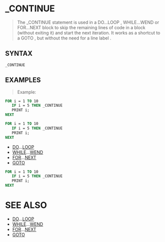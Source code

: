 # _CONTINUE
> The _CONTINUE statement is used in a DO...LOOP , WHILE...WEND or FOR...NEXT block to skip the remaining lines of code in a block (without exiting it) and start the next iteration. It works as a shortcut to a GOTO , but without the need for a line label .

## SYNTAX
`_CONTINUE`

## EXAMPLES
> Example:

```vb
FOR i = 1 TO 10
   IF i = 5 THEN _CONTINUE
   PRINT i;
NEXT
```


```vb
FOR i = 1 TO 10
   IF i = 5 THEN _CONTINUE
   PRINT i;
NEXT
```

* [DO](DO.md)...[LOOP](LOOP.md)
* [WHILE](WHILE.md)...[WEND](WEND.md)
* [FOR](FOR.md)...[NEXT](NEXT.md)
* [GOTO](GOTO.md)

```vb
FOR i = 1 TO 10
   IF i = 5 THEN _CONTINUE
   PRINT i;
NEXT
```



# SEE ALSO
* [DO](DO.md)...[LOOP](LOOP.md)
* [WHILE](WHILE.md)...[WEND](WEND.md)
* [FOR](FOR.md)...[NEXT](NEXT.md)
* [GOTO](GOTO.md)

